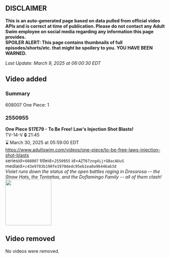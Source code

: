## DISCLAIMER
**This is an auto-generated page based on data pulled from official video APIs and is correct at time of publication. Please do not contact any Adult Swim employee on social media regarding any information this page provides.**  
**SPOILER ALERT: This page contains thumbnails of full episodes/shorts/etc. that might be spoilery to you. YOU HAVE BEEN WARNED.**  

_Last Update: March 9, 2025 at 06:00:30 EDT_
## Video added
### Summary
608007 One Piece: 1  
### 2550955
**One Piece S17E79 - To Be Free! Law's Injection Shot Blasts!**  
TV-14-V 🔒 21:45  
⌛ March 30, 2025 at 05:59:00 EDT  
https://www.adultswim.com/videos/one-piece/to-be-free-laws-injection-shot-blasts  
seriesid=`608007` titleid=`2550955` id=`AZT67zng4ijrGBacAUuS` mediaid=`c43e9703b190fe1970dedc95eb1ea0a96446a63d`  
_Violet runs down the status of the open battles raging in Dressrosa -- the Straw Hats, the Tontattas, and the Doflamingo Family -- all of them clash!_  
<a href="https://media.cdn.adultswim.com/uploads/20250212/thumbnails/2_252121112274-OP707_S17E79.jpg"><img src="https://media.cdn.adultswim.com/uploads/20250212/thumbnails/2_252121112274-OP707_S17E79.jpg" height="144px" /></a>
## Video removed
No videos were removed.  
